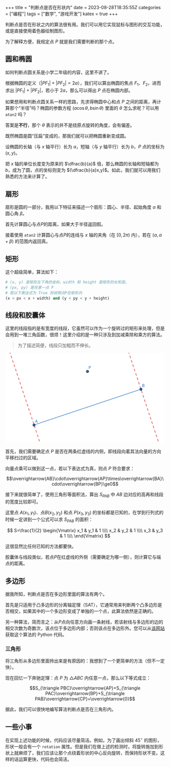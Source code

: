 +++
title = "判断点是否在形状内"
date = 2023-08-28T18:35:55Z
categories = ["编程"]
tags = ["数学", "游戏开发"]
katex = true
+++

判断点是否在形状之内的算法很有用。我们可以用它实现鼠标与图形的交互功能，或是直接使用着色器绘制图形。

<!--more-->

为了解释方便，我规定点 $P$ 就是我们需要判断的那个点。

## 圆和椭圆
如何判断点圆关系是小学二年级的内容，这里不讲了。

根据椭圆的定义（$|PF_1|+|PF_2|=2a$），我们可以算出椭圆的焦点 $F_1$、$F_2$，进而求出 $|PF_1|+|PF_2|$，若小于 $2a$，那么可以得出 $P$ 点在椭圆内部。

如果想用和判断点圆关系一样的思路，先求得椭圆中心和点 $P$ 之间的距离，再计算那个“半径”吗？椭圆的参数方程 $(a\cos\theta, b\sin\theta)$ 里面的 $\theta$ 怎么求呢？可以用 `atan2` 吗？

答案是**不行**，那个 $\theta$ 表示的并不是绕原点旋转的角度，会有偏差。

既然椭圆是圆“压扁”变成的，那我们就可以把椭圆重新变成圆。

设椭圆的长轴（与 $x$ 轴平行）长为 $a$，短轴（与 $y$ 轴平行）长为 $b$，$P$ 点的坐标为 $(x,y)$。

把 $x$ 轴的单位长度变为原来的 $\dfrac{b}{a}$ 倍，那么椭圆的长轴和短轴都为 $b$，成为了圆，点的坐标则变为 $(\dfrac{b}{a}x,y)$。如此，我们就可以用我们熟悉的方法来计算了。

## 扇形
扇形是圆的一部分，我用以下特征来描述一个扇形：圆心、半径、起始角度 $\alpha$ 和圆心角 $\beta$。

首先计算圆心与点$P$的距离，如果大于半径返回假。

接着使用 `atan2` 计算圆心与点$P$的连线与 $x$ 轴的夹角（在 $[0, 2\pi)$ 内），若在 $(\alpha,\alpha+\beta)$ 的范围内返回真。

## 矩形
这个超级简单，算法如下：
```python
# (x, y) 是矩形左下角的坐标，width 和 height 是矩形的长和宽。
# (px, py) 是任意一点 P
# 若以下表达式为 True 则说明点P在矩形内
(x < px < x + width) and (y < py < y + height)
```

## 线段和胶囊体
这里的线段指的是有宽度的线段，它虽然可以作为一个旋转过的矩形来处理，但是会用到一堆三角函数，很烦！这里介绍的是一种只涉及到加减乘除和乘方的算法。
> 为了描述简便，线段只加粗而不伸长。

![一张简单的示意图](point-in-segment.png)

首先，我们需要确定点 $P$ 是否在两条红虚线的内侧，即线段向着其法向量的方向平移扫过的区域。

向量点乘可以做到这一点，若以下表达式为真，则点 $P$ 符合要求：

$$\overrightarrow{AB}\cdot\overrightarrow{AP}\times\overrightarrow{BA}\cdot\overrightarrow{BP}\ge0$$

接下来就很简单了，使用三角形等面积法，算出 $S_{PAB}$ 中 $AB$ 边对应的高再和线段的宽度比较即可。

这里点 $A(x_1,y_1)$、点$B(x_2,y_2)$ 和点 $P(x_3,y_3)$ 的坐标都是已知的，在学到行列式的时候一定讲到一个公式可以求 $S_{PAB}$ 的面积：

$$
S=\frac{1}{2}
\begin{Vmatrix}
    x_1 & y_1 & 1 \\\\
    x_2 & y_2 & 1 \\\\
    x_3 & y_3 & 1 \\\\
\end{Vmatrix}
$$

这很显然比任何已知的方法都要快。

胶囊体与线段类似，若点$P$在红虚线的外侧（需要确定为哪一侧），则计算它与端点的距离。

## 多边形
据我所知，判断点是否在多边形里面的算法有两个。

首先是只适用于凸多边形的分离轴定理（SAT），它通常用来判断两个凸多边形是否相交，如果其中的一个多边形变成了单独的一个点，此算法依然是正确的。

另一种算法，简而言之：从$P$点向任意方向画一条射线，若该射线与多边形的边的相交次数为奇数次，该点位于多边形内部；否则该点在多边形外。您可以从[该网站](https://www.algorithms-and-technologies.com/point_in_polygon/python)获取这个算法的 Python 代码。

### 三角形
将三角形从多边形里面拎出来是有原因的：我想到了一个更简单的方法（但不一定快）。

现在回忆一下奔驰定理：点 $P$ 为 $\triangle ABC$ 内任意一点，那么以下等式成立：

$$S_{\triangle PBC}\overrightarrow{AP}+S_{\triangle PAC}\overrightarrow{BP}+S_{\triangle PAB}\overrightarrow{CP}=\overrightarrow{0}$$

据此，我们可以很快地编写算法判断点是否在三角形内。

## 一些小事
在实现上述功能的时候，代码应该尽量简洁。例如，为了画出倾斜 $45^{\circ}$ 的图形，形状一般会有一个 `rotation` 属性。但是我们在做上述的检测时，将旋转施加到形状上就麻烦了，我们应该让那个点绕着形状的中心反向旋转，而保持形状不变。这样的话运算更快，代码也会简洁。
